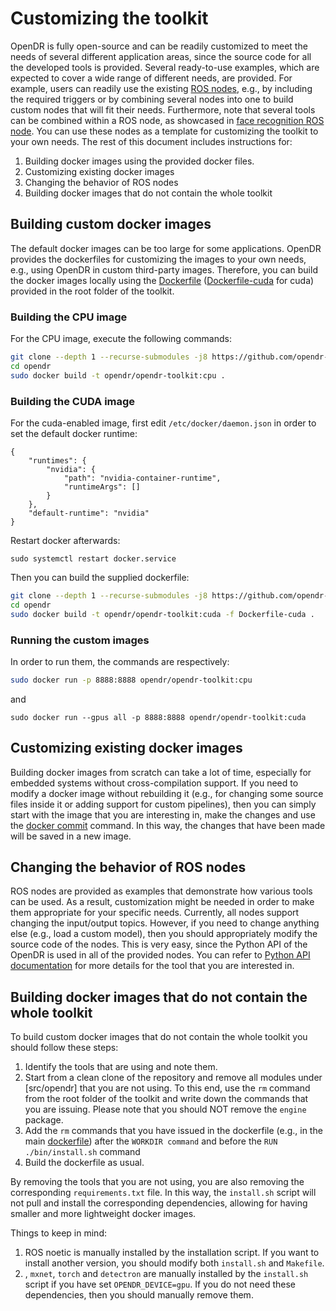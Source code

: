 # Customizing the toolkit

OpenDR is fully open-source and can be readily customized to meet the needs of several different application areas, since the source code for all the developed tools is provided.
Several ready-to-use examples, which are expected to cover a wide range of different needs, are provided.
For example, users can readily use the existing [ROS nodes](projects/opendr_ws), e.g., by including the required triggers or by combining several nodes into one to build custom nodes that will fit their needs. 
Furthermore, note that several tools can be combined within a ROS node, as showcased in [face recognition ROS node](projects/opendr_ws/src/perception/scripts/face_recognition.py). 
You can use these nodes as a template for customizing the toolkit to your own needs.
The rest of this document includes instructions for:
1. Building docker images using the provided docker files. 
2. Customizing existing docker images
3. Changing the behavior of ROS nodes
4. Building docker images that do not contain the whole toolkit


## Building custom docker images
The default docker images can be too large for some applications.
OpenDR provides the dockerfiles for customizing the images to your own needs, e.g., using OpenDR in custom third-party images.
Therefore, you can build the docker images locally using the [Dockerfile](/Dockerfile) ([Dockerfile-cuda](/Dockerfile-cuda) for cuda) provided in the root folder of the toolkit.

### Building the CPU image
For the CPU image, execute the following commands:
```bash
git clone --depth 1 --recurse-submodules -j8 https://github.com/opendr-eu/opendr
cd opendr
sudo docker build -t opendr/opendr-toolkit:cpu .
```

### Building the CUDA image
For the cuda-enabled image, first edit `/etc/docker/daemon.json` in order to set the default docker runtime:
```
{
    "runtimes": {
        "nvidia": {
            "path": "nvidia-container-runtime",
            "runtimeArgs": []
        }
    },
    "default-runtime": "nvidia"
}
```

Restart docker afterwards:
```
sudo systemctl restart docker.service
```
Then you can build the supplied dockerfile:
```bash
git clone --depth 1 --recurse-submodules -j8 https://github.com/opendr-eu/opendr
cd opendr
sudo docker build -t opendr/opendr-toolkit:cuda -f Dockerfile-cuda .
```

### Running the custom images
In order to run them, the commands are respectively:
```bash
sudo docker run -p 8888:8888 opendr/opendr-toolkit:cpu
```
and
```
sudo docker run --gpus all -p 8888:8888 opendr/opendr-toolkit:cuda
```

## Customizing existing docker images
Building docker images from scratch can take a lot of time, especially for embedded systems without cross-compilation support.
If you need to modify a docker image without rebuilding it (e.g., for changing some source files inside it or adding support for custom pipelines), then you can simply start with the image that you are interesting in, make the changes and use the [docker commit](https://docs.docker.com/engine/reference/commandline/commit/) command. In this way, the changes that have been made will be saved in a new image.


## Changing the behavior of ROS nodes
ROS nodes are provided as examples that demonstrate how various tools can be used. 
As a result, customization might be needed in order to make them appropriate for your specific needs.
Currently, all nodes support changing the input/output topics.
However, if you need to change anything else (e.g., load a custom model), then you should appropriately modify the source code of the nodes.
This is very easy, since the Python API of the OpenDR is used in all of the provided nodes.
You can refer to [Python API documentation](https://github.com/opendr-eu/opendr/blob/master/docs/reference/index.md) for more details for the tool that you are interested in.


## Building docker images that do not contain the whole toolkit
To build custom docker images that do not contain the whole toolkit you should follow these steps:
1. Identify the tools that are using and note them.
2. Start from a clean clone of the repository and remove all modules under [src/opendr] that you are not using. 
To this end, use the `rm` command from the root folder of the toolkit and write down the commands that you are issuing.
Please note that you should NOT remove the `engine` package. 
4. Add the `rm` commands that you have issued in the dockerfile (e.g., in the main [dockerfile](https://github.com/opendr-eu/opendr/blob/master/Dockerfile)) after the `WORKDIR command` and before the `RUN ./bin/install.sh` command
5. Build the dockerfile as usual.

By removing the tools that you are not using, you are also removing the corresponding `requirements.txt` file. 
In this way, the `install.sh` script will not pull and install the corresponding dependencies, allowing for having smaller and more lightweight docker images.

Things to keep in mind:
1. ROS noetic is manually installed by the installation script. 
If you want to install another version, you should modify both `install.sh` and `Makefile`.
2. , `mxnet`, `torch` and `detectron` are manually installed by the `install.sh` script if you have set `OPENDR_DEVICE=gpu`.
If you do not need these dependencies, then you should manually remove them.

